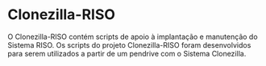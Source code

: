 # Clonezilla-RISO

O Clonezilla-RISO contém scripts de apoio à implantação e manutenção do Sistema RISO.
Os scripts do projeto Clonezilla-RISO foram desenvolvidos para serem utilizados a partir de um pendrive com o Sistema Clonezilla.
